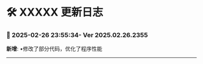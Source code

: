 # **🛠️ XXXXX 更新日志**

### **📅 2025-02-26 23:55:34- Ver 2025.02.26.2355**

**新增**: •修改了部分代码，优化了程序性能

---
